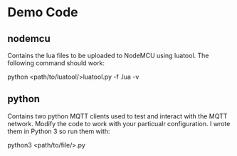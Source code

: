 # Demo Code

## nodemcu
Contains the lua files to be uploaded to NodeMCU using luatool. The following
command should work:

python <path/to/luatool/>luatool.py -f <filename>.lua -v

## python
Contains two python MQTT clients used to test and interact with the MQTT
network. Modify the code to work with your particualr configuration. I wrote
them in Python 3 so run them with:

python3 <path/to/file/><filename>.py